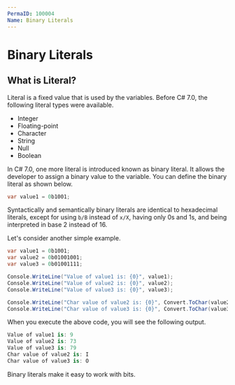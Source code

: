 ```yaml
---
PermaID: 100004
Name: Binary Literals
---
```


# Binary Literals

## What is Literal?

Literal is a fixed value that is used by the variables. Before C# 7.0, the following literal types were available.

 - Integer 
 - Floating-point
 - Character
 - String
 - Null
 - Boolean

In C# 7.0, one more literal is introduced known as binary literal. It allows the developer to assign a binary value to the variable. You can define the binary literal as shown below.  

```csharp
var value1 = 0b1001;
```

Syntactically and semantically binary literals are identical to hexadecimal literals, except for using `b/B` instead of `x/X`, having only 0s and 1s, and being interpreted in base 2 instead of 16. 

Let's consider another simple example.

```csharp
var value1 = 0b1001;
var value2 = 0b01001001;
var value3 = 0b01001111;

Console.WriteLine("Value of value1 is: {0}", value1);
Console.WriteLine("Value of value2 is: {0}", value2);
Console.WriteLine("Value of value3 is: {0}", value3);

Console.WriteLine("Char value of value2 is: {0}", Convert.ToChar(value2));
Console.WriteLine("Char value of value3 is: {0}", Convert.ToChar(value3));
```

When you execute the above code, you will see the following output.

```csharp
Value of value1 is: 9
Value of value2 is: 73
Value of value3 is: 79
Char value of value2 is: I
Char value of value3 is: O
```

Binary literals make it easy to work with bits.
